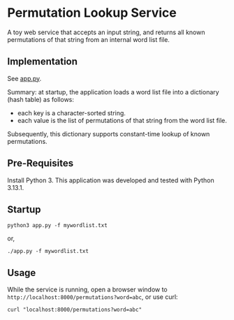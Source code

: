 # Permutation Lookup Service

A toy web service that accepts an input string, and returns all known permutations of that string from an internal word list file.

## Implementation

See [app.py](app.py).

Summary: at startup, the application loads a word list file into a dictionary (hash table) as follows:
- each key is a character-sorted string.
- each value is the list of permutations of that string from the word list file.

Subsequently, this dictionary supports constant-time lookup of known permutations.

## Pre-Requisites

Install Python 3. This application was developed and tested with Python 3.13.1.

## Startup

```
python3 app.py -f mywordlist.txt
```

or,

```
./app.py -f mywordlist.txt
```

## Usage

While the service is running, open a browser window to `http://localhost:8000/permutations?word=abc`, or use curl:

```
curl "localhost:8000/permutations?word=abc"
```

